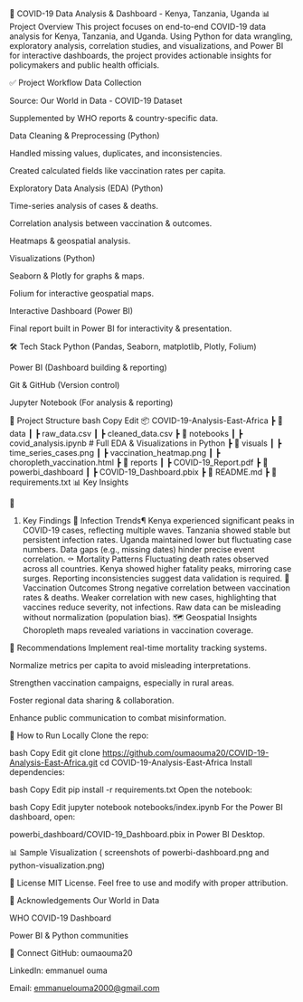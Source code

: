 🦠 COVID-19 Data Analysis & Dashboard - Kenya, Tanzania, Uganda
📊 Project Overview
This project focuses on end-to-end COVID-19 data analysis for Kenya, Tanzania, and Uganda. Using Python for data wrangling, exploratory analysis, correlation studies, and visualizations, and Power BI for interactive dashboards, the project provides actionable insights for policymakers and public health officials.

✅ Project Workflow
Data Collection

Source: Our World in Data - COVID-19 Dataset

Supplemented by WHO reports & country-specific data.

Data Cleaning & Preprocessing (Python)

Handled missing values, duplicates, and inconsistencies.

Created calculated fields like vaccination rates per capita.

Exploratory Data Analysis (EDA) (Python)

Time-series analysis of cases & deaths.

Correlation analysis between vaccination & outcomes.

Heatmaps & geospatial analysis.

Visualizations (Python)

Seaborn & Plotly for graphs & maps.

Folium for interactive geospatial maps.

Interactive Dashboard (Power BI)

Final report built in Power BI for interactivity & presentation.

🛠️ Tech Stack
Python (Pandas, Seaborn,  matplotlib, Plotly, Folium)

Power BI (Dashboard building & reporting)

Git & GitHub (Version control)

Jupyter Notebook (For analysis & reporting)

📂 Project Structure
bash
Copy
Edit
📦 COVID-19-Analysis-East-Africa
 ┣ 📂 data
 ┃ ┣ raw_data.csv
 ┃ ┣ cleaned_data.csv
 ┣ 📂 notebooks
 ┃ ┣ covid_analysis.ipynb  # Full EDA & Visualizations in Python
 ┣ 📂 visuals
 ┃ ┣ time_series_cases.png
 ┃ ┣ vaccination_heatmap.png
 ┃ ┣ choropleth_vaccination.html
 ┣ 📂 reports
 ┃ ┣ COVID-19_Report.pdf
 ┣ 📂 powerbi_dashboard
 ┃ ┣ COVID-19_Dashboard.pbix
 ┣ 📄 README.md
 ┣ 📄 requirements.txt
📊 Key Insights

📝
1. Key Findings
🦠 Infection Trends¶
Kenya experienced significant peaks in COVID-19 cases, reflecting multiple waves.
Tanzania showed stable but persistent infection rates.
Uganda maintained lower but fluctuating case numbers.
Data gaps (e.g., missing dates) hinder precise event correlation.
⚰️ Mortality Patterns
Fluctuating death rates observed across all countries.
Kenya showed higher fatality peaks, mirroring case surges.
Reporting inconsistencies suggest data validation is required.
💉 Vaccination Outcomes
Strong negative correlation between vaccination rates & deaths.
Weaker correlation with new cases, highlighting that vaccines reduce severity, not infections.
Raw data can be misleading without normalization (population bias).
🗺️ Geospatial Insights
Choropleth maps revealed variations in vaccination coverage.

🎯 Recommendations
Implement real-time mortality tracking systems.

Normalize metrics per capita to avoid misleading interpretations.

Strengthen vaccination campaigns, especially in rural areas.

Foster regional data sharing & collaboration.

Enhance public communication to combat misinformation.

🚀 How to Run Locally
Clone the repo:

bash
Copy
Edit
git clone https://github.com/oumaouma20/COVID-19-Analysis-East-Africa.git
cd COVID-19-Analysis-East-Africa
Install dependencies:

bash
Copy
Edit
pip install -r requirements.txt
Open the notebook:

bash
Copy
Edit
jupyter notebook notebooks/index.ipynb
For the Power BI dashboard, open:

powerbi_dashboard/COVID-19_Dashboard.pbix in Power BI Desktop.

📊 Sample Visualization
( screenshots of powerbi-dashboard.png and python-visualization.png)


📄 License
MIT License. Feel free to use and modify with proper attribution.

🙌 Acknowledgements
Our World in Data

WHO COVID-19 Dashboard

Power BI & Python communities

🔗 Connect
GitHub: oumaouma20

LinkedIn: emmanuel ouma

Email: emmanuelouma2000@gmail.com

